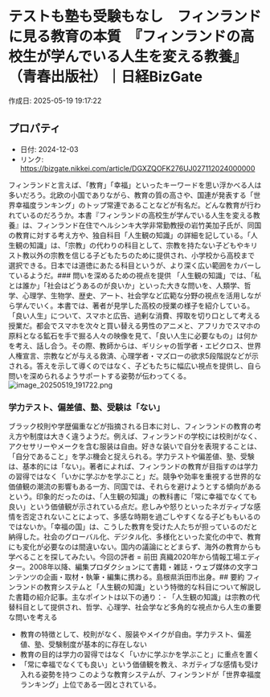 # テストも塾も受験もなし　フィンランドに見る教育の本質　『フィンランドの高校生が学んでいる人生を変える教養』（青春出版社）｜日経BizGate

作成日: 2025-05-19 19:17:22

## プロパティ

- 日付: 2024-12-03
- リンク: https://bizgate.nikkei.com/article/DGXZQOFK276UJ027112024000000

フィンランドと言えば、「教育」「幸福」といったキーワードを思い浮かべる人は多いだろう。北欧の小国でありながら、教育の質の高さや、国連が発表する「世界幸福度ランキング」のトップ常連であることなどが有名だ。どんな教育が行われているのだろうか。本書『フィンランドの高校生が学んでいる人生を変える教養』は、フィンランド在住でヘルシンキ大学非常勤教授の岩竹美加子氏が、同国の教育に対する考え方や、独自科目「人生観の知識」の詳細を記している。「人生観の知識」は、「宗教」の代わりの科目として、宗教を持たない子どもやキリスト教以外の宗教を信じる子どもたちのために提供され、小学校から高校まで選択できる。日本では道徳にあたる科目というが、より深く広い範囲をカバーしているようだ。### 問いを深めるための視点を提供
「人生観の知識」では、「私とは誰か」「社会はどうあるのが良いか」といった大きな問いを、人類学、哲学、心理学、生物学、歴史、アート、社会学など広範な分野の視点を活用しながら学んでいく。本書では、著者が見学した高校の授業の様子を紹介している。「良い人生」について、スマホと広告、過剰な消費、搾取を切り口として考える授業だ。都会でスマホを次々と買い替える男性のアニメと、アフリカでスマホの原料となる鉱石を手で掘る人々の映像を見て、「良い人生に必要なもの」は何かを考え、話し合う。その際、教師からは、ギリシャの哲学者・エピクロス、世界人権宣言、宗教などが与える救済、心理学者・マズローの欲求5段階説などが示される。答えを示して導くのではなく、子どもたちに幅広い視点を提供し、自ら問いを深められるようサポートする姿勢が伝わってくる。![image_20250519_191722.png](../assets/image_20250519_191722.png)
### 学力テスト、偏差値、塾、受験は「ない」
ブラック校則や学歴偏重などが指摘される日本に対し、フィンランドの教育の考え方や制度は大きく違うようだ。例えば、フィンランドの学校には校則がなく、アクセサリーやメークを含む服装は自由。好きな装いで自分を表現することは、「自分であること」を学ぶ機会と捉えられる。学力テストや偏差値、塾、受験は、基本的には「ない」。著者によれば、フィンランドの教育が目指すのは学力の習得ではなく「いかに学ぶかを学ぶこと」だ。競争や効率を重視する世界的な価値観の潮流の影響もある一方、同国では、それらを避けようとする傾向があるという。印象的だったのは、「人生観の知識」の教科書に「常に幸福でなくても良い」という価値観が示されている点だ。悲しみや怒りといったネガティブな感情を否定されないことによって、多感な時期を過ごしやすくなる子どももいるのではないか。「幸福の国」は、こうした教育を受けた人たちが担っているのだと納得した。社会のグローバル化、デジタル化、多様化といった変化の中で、教育にも変化が必要なのは間違いない。国内の議論にとどまらず、海外の教育からも学べることを探してみたい。今回の評者 = 前田 真織2020年から情報工場エディター。2008年以降、編集プロダクションにて書籍・雑誌・ウェブ媒体の文字コンテンツの企画・取材・執筆・編集に携わる。島根県浜田市出身。## 要約
フィンランドの教育システムと「人生観の知識」という特徴的な科目について解説した書籍の紹介記事。主なポイントは以下の通り：- 「人生観の知識」は宗教の代替科目として提供され、哲学、心理学、社会学など多角的な視点から人生の重要な問いを考える
- 教育の特徴として、校則がなく、服装やメイクが自由。学力テスト、偏差値、塾、受験制度が基本的に存在しない
- 教育の目的は学力の習得ではなく「いかに学ぶかを学ぶこと」に重点を置く
- 「常に幸福でなくても良い」という価値観を教え、ネガティブな感情も受け入れる姿勢を持つ
このような教育システムが、フィンランドが「世界幸福度ランキング」上位である一因とされている。